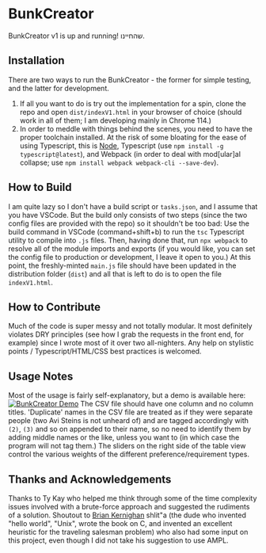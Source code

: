 BunkCreator
===================

BunkCreator v1 is up and running! שהחיינו.

## Installation
There are two ways to run the BunkCreator - the former for simple testing, and the latter for development. 
1. If all you want to do is try out the implementation for a spin, clone the repo and open `dist/indexV1.html` in your browser of choice (should work in all of them; I am developing mainly in Chrome 114.)
2. In order to meddle with things behind the scenes, you need to have the proper toolchain installed. At the risk of some bloating for the ease of using Typescript, this is [Node](https://nodejs.org/en/download), Typescript (use `npm install -g typescript@latest`), and Webpack (in order to deal with mod[ular]al collapse; use `npm install webpack webpack-cli --save-dev`).
## How to Build
I am quite lazy so I don't have a build script or `tasks.json`, and I assume that you have VSCode. But the build only consists of two steps (since the two config files are provided with the repo) so it shouldn't be too bad: Use the build command in VSCode (command+shift+b) to run the `tsc` Typescript utility to compile into `.js` files. Then, having done that, run `npx webpack` to resolve all of the module imports and exports (if you would like, you can set the config file to production or development, I leave it open to you.) At this point, the freshly-minted `main.js` file should have been updated in the distribution folder (`dist`) and all that is left to do is to open the file `indexV1.html`.
## How to Contribute
Much of the code is super messy and not totally modular. It most definitely violates DRY principles (see how I grab the requests in the front end, for example) since I wrote most of it over two all-nighters. Any help on stylistic points / Typescript/HTML/CSS best practices is welcomed.
## Usage Notes
Most of the usage is fairly self-explanatory, but a demo is available here: [![BunkCreator Demo](https://img.youtube.com/vi/WW4jYt8ZCWU/0.jpg)](https://www.youtube.com/watch?v=WW4jYt8ZCWU)
 The CSV file should have one column and no column titles. 'Duplicate' names in the CSV file are treated as if they were separate people (two Avi Steins is not unheard of) and are tagged accordingly with `(2)`, `(3)` and so on appended to their name, so no need to identify them by adding middle names or the like, unless you want to (in which case the program will not tag them.) The sliders on the right side of the table view control the various weights of the different preference/requirement types.
## Thanks and Acknowledgements
Thanks to Ty Kay who helped me think through some of the time complexity issues involved with a brute-force approach and suggested the rudiments of a solution. Shoutout to [Brian Kernighan](https://en.wikipedia.org/wiki/Brian_Kernighan) shlit"a (the dude who invented "hello world", "Unix", wrote the book on C, and invented an excellent heuristic for the traveling salesman problem) who also had some input on this project, even though I did not take his suggestion to use AMPL.